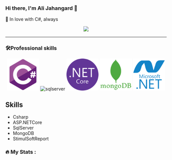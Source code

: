 ### Hi there, I'm Ali Jahangard 👋
💜 In love with C#, always
<!--
**jahangard58/jahangard58** is a ✨ _special_ ✨ repository because its `README.md` (this file) appears on your GitHub profile.

Here are some ideas to get you started:

- 🔭 I’m currently working on ...
- 🌱 I’m currently learning ...
- 👯 I’m looking to collaborate on ...
- 🤔 I’m looking for help with ...
- 💬 Ask me about ...
- 📫 How to reach me: ...
- 😄 Pronouns: ...
- ⚡ Fun fact: ...
-->
<p align="center">
 <a href="https://linkedin.com/in/ali-jahangard-355929224/" target="_blank">
  <img src="https://img.icons8.com/fluent/60/000000/linkedin.png" />
 </a>
</p>

---
  ### :hammer_and_wrench:Professional skills 


<p align="center"> 
  <img src="https://raw.githubusercontent.com/devicons/devicon/master/icons/csharp/csharp-original.svg" alt="csharp" width="100" height="100" />
  <img src="https://upload.wikimedia.org/wikipedia/de/8/8c/Microsoft_SQL_Server_Logo.svg" alt="sqlserver" width="100" height="100" />
  <img src="https://raw.githubusercontent.com/devicons/devicon/master/icons/dotnetcore/dotnetcore-original.svg" alt="dotnetcore" width="100" height="100" />
  <img alt="MongoDb" height="100" width="100" src="https://raw.githubusercontent.com/devicons/devicon/master/icons/mongodb/mongodb-plain-wordmark.svg">
  <img  alt="DotNet" height="100" width="100" src="https://raw.githubusercontent.com/devicons/devicon/master/icons/dot-net/dot-net-plain-wordmark.svg">
 
 
</p>



<div id="skills">
  <h2>Skills</h2>
  <ul>
     <li>Csharp</li>
    <li>ASP.NETCore</li>
    <li>SqlServer</li>
    <li>MongoDB</li>
    <li>StimulSoftReport</li>
 </ul>
</div>


### :fire: My Stats :
